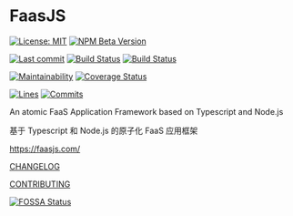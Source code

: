 # FaasJS

[![License: MIT](https://img.shields.io/npm/l/faasjs.svg)](https://github.com/faasjs/faasjs/blob/master/packages/faasjs/LICENSE)
[![NPM Beta Version](https://img.shields.io/npm/v/faasjs/beta.svg)](https://www.npmjs.com/package/faasjs)

[![Last commit](https://badgen.net/github/last-commit/faasjs/faasjs)](https://github.com/faasjs/faasjs)
[![Build Status](https://github.com/faasjs/faasjs/actions/workflows/unit.yml/badge.svg)](https://github.com/faasjs/faasjs/actions/workflows/unit.yml)
[![Build Status](https://github.com/faasjs/faasjs/actions/workflows/lint.yml/badge.svg)](https://github.com/faasjs/faasjs/actions/workflows/lint.yml)

[![Maintainability](https://api.codeclimate.com/v1/badges/ed918d6b0ecc951f7924/maintainability)](https://codeclimate.com/github/faasjs/faasjs/maintainability)
[![Coverage Status](https://img.shields.io/codecov/c/github/faasjs/faasjs.svg)](https://codecov.io/gh/faasjs/faasjs)

[![Lines](https://badgen.net/lgtm/lines/g/faasjs/faasjs)](https://github.com/faasjs/faasjs)
[![Commits](https://badgen.net/github/commits/faasjs/faasjs)](https://github.com/faasjs/faasjs)

An atomic FaaS Application Framework based on Typescript and Node.js

基于 Typescript 和 Node.js 的原子化 FaaS 应用框架

https://faasjs.com/

[CHANGELOG](https://github.com/faasjs/faasjs/blob/master/CHANGELOG.md)

[CONTRIBUTING](https://github.com/faasjs/faasjs/blob/master/CONTRIBUTING.md)

[![FOSSA Status](https://app.fossa.com/api/projects/git%2Bgithub.com%2Ffaasjs%2Ffaasjs.svg?type=large)](https://app.fossa.com/projects/git%2Bgithub.com%2Ffaasjs%2Ffaasjs)
